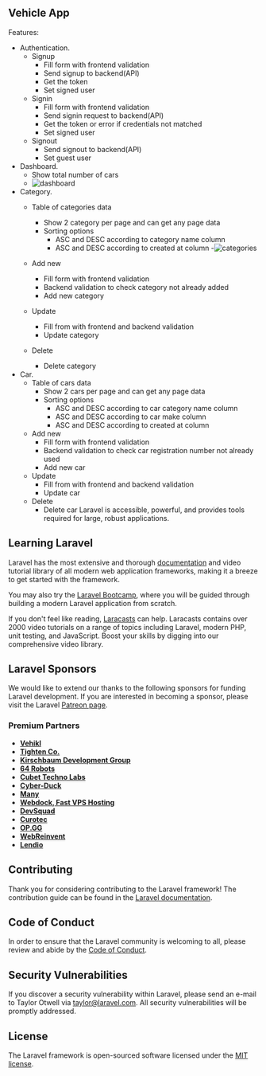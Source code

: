 ## Vehicle App

Features:

- Authentication.
  - Signup
    - Fill form with frontend validation
    - Send signup to backend(API)
    - Get the token
    - Set signed user
  - Signin
    - Fill form with frontend validation
    - Send signin request to backend(API)
    - Get the token or error if credentials not matched
    - Set signed user
  - Signout
    - Send signout to backend(API)
    - Set guest user
- Dashboard.
  -  Show total number of cars
  -  ![dashboard](https://github.com/UM4IR-AHMAD/Vehicles-App/assets/93633549/864cf404-2025-49a3-82bc-01e3e930220e)
- Category.
  - Table of categories data
    - Show 2 category per page and can get any page data
    - Sorting options
      - ASC and DESC according to category name column
      - ASC and DESC according to created at column
  -![categories](https://github.com/UM4IR-AHMAD/Vehicles-App/assets/93633549/cbfd05b2-53dc-454d-a8b9-28cb3faddc5a)


  - Add new
    - Fill form with frontend validation
    - Backend validation to check category not already added
    - Add new category
  - Update
    - Fill from with frontend and backend validation
    - Update category
  - Delete
    - Delete category
- Car.
  - Table of cars data
    - Show 2 cars per page and can get any page data
    - Sorting options
      - ASC and DESC according to car category name column
      - ASC and DESC according to car make column
      - ASC and DESC according to created at column
  - Add new
    - Fill form with frontend validation
    - Backend validation to check car registration number not already used
    - Add new car
  - Update
    - Fill from with frontend and backend validation
    - Update car
  - Delete
    - Delete car
Laravel is accessible, powerful, and provides tools required for large, robust applications.

## Learning Laravel

Laravel has the most extensive and thorough [documentation](https://laravel.com/docs) and video tutorial library of all modern web application frameworks, making it a breeze to get started with the framework.

You may also try the [Laravel Bootcamp](https://bootcamp.laravel.com), where you will be guided through building a modern Laravel application from scratch.

If you don't feel like reading, [Laracasts](https://laracasts.com) can help. Laracasts contains over 2000 video tutorials on a range of topics including Laravel, modern PHP, unit testing, and JavaScript. Boost your skills by digging into our comprehensive video library.

## Laravel Sponsors

We would like to extend our thanks to the following sponsors for funding Laravel development. If you are interested in becoming a sponsor, please visit the Laravel [Patreon page](https://patreon.com/taylorotwell).

### Premium Partners

- **[Vehikl](https://vehikl.com/)**
- **[Tighten Co.](https://tighten.co)**
- **[Kirschbaum Development Group](https://kirschbaumdevelopment.com)**
- **[64 Robots](https://64robots.com)**
- **[Cubet Techno Labs](https://cubettech.com)**
- **[Cyber-Duck](https://cyber-duck.co.uk)**
- **[Many](https://www.many.co.uk)**
- **[Webdock, Fast VPS Hosting](https://www.webdock.io/en)**
- **[DevSquad](https://devsquad.com)**
- **[Curotec](https://www.curotec.com/services/technologies/laravel/)**
- **[OP.GG](https://op.gg)**
- **[WebReinvent](https://webreinvent.com/?utm_source=laravel&utm_medium=github&utm_campaign=patreon-sponsors)**
- **[Lendio](https://lendio.com)**

## Contributing

Thank you for considering contributing to the Laravel framework! The contribution guide can be found in the [Laravel documentation](https://laravel.com/docs/contributions).

## Code of Conduct

In order to ensure that the Laravel community is welcoming to all, please review and abide by the [Code of Conduct](https://laravel.com/docs/contributions#code-of-conduct).

## Security Vulnerabilities

If you discover a security vulnerability within Laravel, please send an e-mail to Taylor Otwell via [taylor@laravel.com](mailto:taylor@laravel.com). All security vulnerabilities will be promptly addressed.

## License

The Laravel framework is open-sourced software licensed under the [MIT license](https://opensource.org/licenses/MIT).
